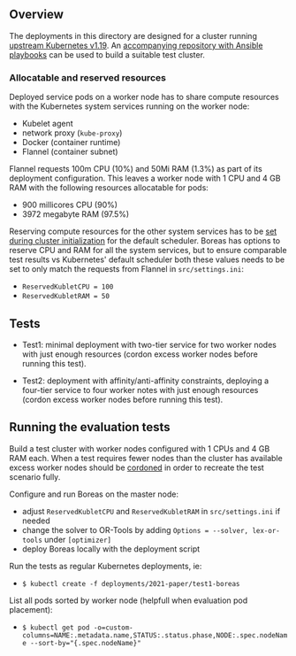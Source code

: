 ## Overview
The deployments in this directory are designed for a cluster running [upstream Kubernetes v1.19](https://github.com/kubernetes/kubernetes). An [accompanying repository with Ansible playbooks](https://github.com/torgeirl/kubernetes-playbooks) can be used to build a suitable test cluster.

### Allocatable and reserved resources
Deployed service pods on a worker node has to share compute resources with the Kubernetes system services running on the worker node:
  - Kubelet agent
  - network proxy (`kube-proxy`)
  - Docker (container runtime)
  - Flannel (container subnet)

Flannel requests 100m CPU (10%) and 50Mi RAM (1.3%) as part of its deployment configuration. This leaves a worker node with 1 CPU and 4 GB RAM with the following resources allocatable for pods:
  - 900 millicores CPU (90%)
  - 3972 megabyte RAM (97.5%)

Reserving compute resources for the other system services has to be [set during cluster initialization](https://v1-19.docs.kubernetes.io/docs/tasks/administer-cluster/reserve-compute-resources/) for the default scheduler. Boreas has options to reserve CPU and RAM for all the system services, but to ensure comparable test results vs Kubernetes' default scheduler both these values needs to be set to only match the requests from Flannel in `src/settings.ini`:
  - `ReservedKubletCPU = 100`
  - `ReservedKubletRAM = 50`

## Tests
  - Test1: minimal deployment with two-tier service for two worker nodes with just enough resources (cordon excess worker nodes before running this test).

  - Test2: deployment with affinity/anti-affinity constraints, deploying a four-tier service to four worker notes with just enough resources (cordon excess worker nodes before running this test).

## Running the evaluation tests
Build a test cluster with worker nodes configured with 1 CPUs and 4 GB RAM each. When a test requires fewer nodes than the cluster has available excess worker nodes should be [cordoned](https://v1-19.docs.kubernetes.io/docs/concepts/architecture/nodes/#manual-node-administration) in order to recreate the test scenario fully.

Configure and run Boreas on the master node:
  - adjust `ReservedKubletCPU` and `ReservedKubletRAM` in `src/settings.ini` if needed
  - change the solver to OR-Tools by adding `Options = --solver, lex-or-tools` under `[optimizer]`
  - deploy Boreas locally with the deployment script

Run the tests as regular Kubernetes deployments, ie:
  - `$ kubectl create -f deployments/2021-paper/test1-boreas`

List all pods sorted by worker node (helpfull when evaluation pod placement):
  - `$ kubectl get pod -o=custom-columns=NAME:.metadata.name,STATUS:.status.phase,NODE:.spec.nodeName --sort-by="{.spec.nodeName}"` 
